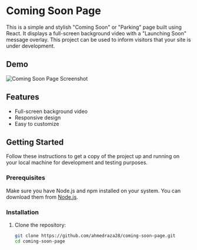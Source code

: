 # Coming Soon Page

This is a simple and stylish "Coming Soon" or "Parking" page built using React. It displays a full-screen background video with a "Launching Soon" message overlay. This project can be used to inform visitors that your site is under development.

## Demo

![Coming Soon Page Screenshot](image.png)

## Features

- Full-screen background video
- Responsive design
- Easy to customize

## Getting Started

Follow these instructions to get a copy of the project up and running on your local machine for development and testing purposes.

### Prerequisites

Make sure you have Node.js and npm installed on your system. You can download them from [Node.js](https://nodejs.org/).

### Installation

1. Clone the repository:
   ```bash
   git clone https://github.com/ahmedraza28/coming-soon-page.git
   cd coming-soon-page
